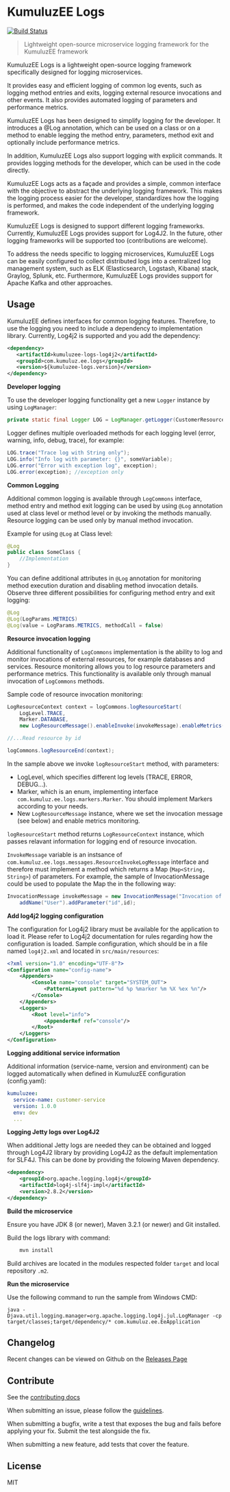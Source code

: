 # KumuluzEE Logs
[![Build Status](https://img.shields.io/travis/kumuluz/kumuluzee-logs/master.svg?style=flat)](https://travis-ci.org/kumuluz/kumuluzee-logs)

> Lightweight open-source microservice logging framework for the KumuluzEE framework

KumuluzEE Logs is a lightweight open-source logging framework specifically designed for logging microservices. 

It provides easy and efficient logging of common log events, such as logging method entries and exits, logging external resource invocations and other events. It also provides automated logging of parameters and performance metrics. 

KumuluzEE Logs has been designed to simplify logging for the developer. It introduces a @Log annotation, which can be used on a class or on a method to enable legging the method entry, parameters, method exit and optionally include performance metrics. 

In addition, KumuluzEE Logs also support logging with explicit commands. It provides logging methods for the developer, which can be used in the code directly. 

KumuluzEE Logs acts as a façade and provides a simple, common interface with the objective to abstract the underlying logging framework. This makes the logging process easier for the developer, standardizes how the logging is performed, and makes the code independent of the underlying logging framework. 

KumuluzEE Logs is designed to support different logging frameworks. Currently, KumuluzEE Logs provides support for Log4J2. In the future, other logging frameworks will be supported too (contributions are welcome).

To address the needs specific to logging microservices, KumuluzEE Logs can be easily configured to collect distributed logs into a centralized log management system, such as ELK (Elasticsearch, Logstash, Kibana) stack, Graylog, Splunk, etc. Furthermore, KumuluzEE Logs provides support for Apache Kafka and other approaches. 

## Usage
KumuluzEE defines interfaces for common logging features. Therefore, to use the logging you need to include a dependency to implementation library. Currently, Log4j2 is supported and you add the dependency:

```xml
<dependency>
   <artifactId>kumuluzee-logs-log4j2</artifactId>
   <groupId>com.kumuluz.ee.logs</groupId>
   <version>${kumuluzee-logs.version}</version>
</dependency>
```

**Developer logging**

To use the developer logging functionality get a new `Logger` instance by using `LogManager`:

```java
private static final Logger LOG = LogManager.getLogger(CustomerResourceSample.class.getName());
```

Logger defines multiple overloaded methods for each logging level (error, warning, info, debug, trace), for example:

```java
LOG.trace("Trace log with String only");
LOG.info("Info log with parameter: {}", someVariable);
LOG.error("Error with exception log", exception);
LOG.error(exception); //exception only
```

**Common Logging**

Additional common logging is available through `LogCommons` interface, method entry and method exit logging can be used by using `@Log` annotation used at class level or method level or by invoking the methods manually. Resource logging can be used only by manual method invocation.

Example for using `@Log` at Class level:

```java 
@Log
public class SomeClass {
    //Implementation
}
```

You can define additional attributes in `@Log` annotation for monitoring method execution duration and disabling method invocation details. Observe three different possibilities for configuring method entry and exit logging:


```java
@Log
@Log(LogParams.METRICS)
@Log(value = LogParams.METRICS, methodCall = false)
```

**Resource invocation logging**

Additional functionality of `LogCommons` implementation is the ability to log and monitor invocations of external resources, for example databases and services. Resource monitoring allows you to log resource parameters and performance metrics. This functionality is available only through manual invocation of `LogCommons` methods.

Sample code of resource invocation monitoring:

```java
LogResourceContext context = logCommons.logResourceStart(
    LogLevel.TRACE,
    Marker.DATABASE,
    new LogResourceMessage().enableInvoke(invokeMessage).enableMetrics());

//...Read resource by id

logCommons.logResourceEnd(context);
```

In the sample above we invoke `logResourceStart` method, with parameters:
* LogLevel, which specifies different log levels (TRACE, ERROR, DEBUG...).
* Marker, which is an enum, implementing interface `com.kumuluz.ee.logs.markers.Marker`. You should implement Markers according to your needs.
* New `LogResourceMessage` instance, where we set the invocation message (see below) and enable metrics monitoring.

`logResourceStart` method returns `LogResourceContext` instance, which passes relavant information for logging end of resource invocation.

`InvokeMessage` variable is an instsance of `com.kumuluz.ee.logs.messages.ResourceInvokeLogMessage` interface and therefore must implement a method which returns a Map (`Map<String, String>`) of parameters. For example, the sample of InvocationMessage could be used to populate the Map the in the following way:

```java
InvocationMessage invokeMessage = new InvocationMessage("Invocation of database resource").
    addName("User").addParameter("id",id);
```

**Add log4j2 logging configuration**

The configuration for Log4j2 library must be available for the application to load it. Please refer to Log4j2 documentation for rules regarding how the configuration is loaded. Sample configuration, which should be in a file named `log4j2.xml` and located in `src/main/resources`:

```xml
<?xml version="1.0" encoding="UTF-8"?>
<Configuration name="config-name">
    <Appenders>
        <Console name="console" target="SYSTEM_OUT">
            <PatternLayout pattern="%d %p %marker %m %X %ex %n"/>
        </Console>
    </Appenders>
    <Loggers>
        <Root level="info">
            <AppenderRef ref="console"/>
        </Root>
    </Loggers>
</Configuration>
```

**Logging additional service information**

Additional information (service-name, version and environment) can be logged automatically when defined in KumuluzEE configuration (config.yaml):

```yaml
kumuluzee:
  service-name: customer-service
  version: 1.0.0
  env: dev
  ...
```

**Logging Jetty logs over Log4J2**

When additional Jetty logs are needed they can be obtained and logged through Log4J2 library by providing Log4J2 as the default implementation for SLF4J. This can be done by providing the folowing Maven dependency.

```xml
<dependency>
    <groupId>org.apache.logging.log4j</groupId>
    <artifactId>log4j-slf4j-impl</artifactId>
    <version>2.8.2</version>
</dependency>
```

**Build the microservice**

Ensure you have JDK 8 (or newer), Maven 3.2.1 (or newer) and Git installed.
    
Build the logs library with command:

```bash
    mvn install
```
    
Build archives are located in the modules respected folder `target` and local repository `.m2`.

**Run the microservice**

Use the following command to run the sample from Windows CMD:
```
java -Djava.util.logging.manager=org.apache.logging.log4j.jul.LogManager -cp target/classes;target/dependency/* com.kumuluz.ee.EeApplication 
```

## Changelog

Recent changes can be viewed on Github on the [Releases Page](https://github.com/TFaga/KumuluzEE/releases)

## Contribute

See the [contributing docs](https://github.com/kumuluz/kumuluzee-logs/blob/master/CONTRIBUTING.md)

When submitting an issue, please follow the [guidelines](https://github.com/kumuluz/kumuluzee-logs/blob/master/CONTRIBUTING.md#bugs).

When submitting a bugfix, write a test that exposes the bug and fails before applying your fix. Submit the test alongside the fix.

When submitting a new feature, add tests that cover the feature.

## License

MIT
